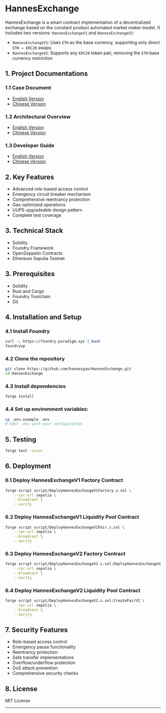 # HannesExchange

HannesExchange is a smart contract implementation of a decentralized exchange based on the constant product automated market maker model. It includes two versions: `HannesExchangeV1` and `HannesExchangeV2`:

- `HannesExchangeV1`: Uses `ETH` as the base currency, supporting only direct `ETH ↔ ERC20` swaps
- `HannesExchangeV2`: Supports any `ERC20` token pair, removing the `ETH` base currency restriction


## 1. Project Documentations

### 1.1 Case Document
- [English Version](docs/0_programming_challenge_case_en.md)
- [Chinese Version](docs/0_programming_challenge_case_cn.md)

### 1.2 Architectural Overview
- [English Version](docs/1_architectural_overview_en.md)
- [Chinese Version](docs/1_architectural_overview_cn.md)

### 1.3 Developer Guide
- [English Version](docs/2_developer_guide_en.md)
- [Chinese Version](docs/2_developer_guide_cn.md)

## 2. Key Features
- Advanced role-based access control
- Emergency circuit breaker mechanism
- Comprehensive reentrancy protection
- Gas-optimized operations
- UUPS upgradeable design pattern
- Complete test coverage

## 3. Technical Stack
- Solidity
- Foundry Framework
- OpenZeppelin Contracts
- Ethereum Sepolia Testnet

## 3. Prerequisites
- Solidity
- Rust and Cargo
- Foundry Toolchain
- Git

## 4. Installation and Setup

### 4.1 Install Foundry
```bash
curl -L https://foundry.paradigm.xyz | bash
foundryup
```

### 4.2 Clone the repository
```bash
git clone https://github.com/hannesgao/HannesExchange.git
cd HannesExchange
```

### 4.3 Install dependencies
```bash
forge install
```

### 4.4 Set up environment variables:
```bash
cp .env.example .env
# Edit .env with your configuration
```

## 5. Testing
```bash
forge test -vvvvv
```

## 6. Deployment
### 6.1 Deploy HannesExchangeV1 Factory Contract

```bash
forge script script/DeployHannesExchangeV1Factory.s.sol \
    --rpc-url sepolia \
    --broadcast \
    --verify
```

### 6.2 Deploy HannesExchangeV1 Liquidity Pool Contract

```bash
forge script script/DeployHannesExchangeV1Pair.s.sol \
    --rpc-url sepolia \
    --broadcast \
    --verify
```

### 6.3 Deploy HannesExchangeV2 Factory Contract

```bash
forge script script/DeployHannesExchangeV2.s.sol:DeployHannesExchangeV2 \
    --rpc-url sepolia \
    --broadcast \
    --verify
```

### 6.4 Deploy HannesExchangeV2 Liquidity Pool Contract

```bash
forge script script/DeployHannesExchangeV2.s.sol:CreatePairV2 \
    --rpc-url sepolia \
    --broadcast \
    --verify
```

## 7. Security Features
- Role-based access control
- Emergency pause functionality
- Reentrancy protection
- Safe transfer implementations
- Overflow/underflow protection
- DoS attack prevention
- Comprehensive security checks

## 8. License
MIT License

---